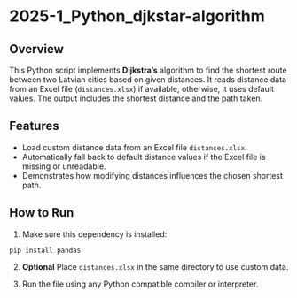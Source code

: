 # 2025-1_Python_djkstar-algorithm

## Overview
This Python script implements **Dijkstra’s** algorithm to find the shortest route between two Latvian cities based on given distances. It reads distance data from an Excel file (`distances.xlsx`) if available, otherwise, it uses default values. The output includes the shortest distance and the path taken.

## Features
- Load custom distance data from an Excel file `distances.xlsx`.
- Automatically fall back to default distance values if the Excel file is missing or unreadable.
- Demonstrates how modifying distances influences the chosen shortest path.

## How to Run
1. Make sure this dependency is installed:

```
pip install pandas
```

2. **Optional** Place `distances.xlsx` in the same directory to use custom data.

3. Run the file using any Python compatible compiler or interpreter.
